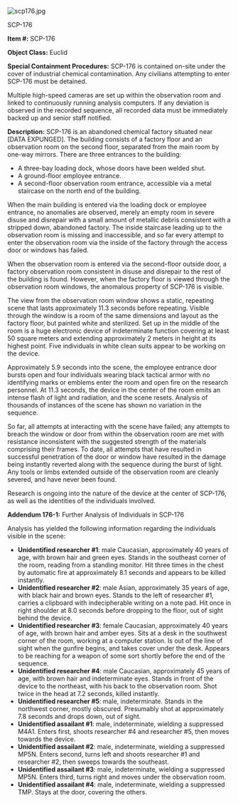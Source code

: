 ![scp176.jpg](http://scp-wiki.wdfiles.com/local--files/scp-176/scp176.jpg)

SCP-176

**Item #:** SCP-176

**Object Class:** Euclid

**Special Containment Procedures:** SCP-176 is contained on-site under the cover of industrial chemical contamination. Any civilians attempting to enter SCP-176 must be detained.

Multiple high-speed cameras are set up within the observation room and linked to continuously running analysis computers. If any deviation is observed in the recorded sequence, all recorded data must be immediately backed up and senior staff notified.

**Description:** SCP-176 is an abandoned chemical factory situated near \[DATA EXPUNGED\]. The building consists of a factory floor and an observation room on the second floor, separated from the main room by one-way mirrors. There are three entrances to the building:

*   A three-bay loading dock, whose doors have been welded shut.
*   A ground-floor employee entrance.
*   A second-floor observation room entrance, accessible via a metal staircase on the north end of the building.

When the main building is entered via the loading dock or employee entrance, no anomalies are observed, merely an empty room in severe disuse and disrepair with a small amount of metallic debris consistent with a stripped down, abandoned factory. The inside staircase leading up to the observation room is missing and inaccessible, and so far every attempt to enter the observation room via the inside of the factory through the access door or windows has failed.

When the observation room is entered via the second-floor outside door, a factory observation room consistent in disuse and disrepair to the rest of the building is found. However, when the factory floor is viewed through the observation room windows, the anomalous property of SCP-176 is visible.

The view from the observation room window shows a static, repeating scene that lasts approximately 11.3 seconds before repeating. Visible through the window is a room of the same dimensions and layout as the factory floor, but painted white and sterilized. Set up in the middle of the room is a huge electronic device of indeterminate function covering at least 50 square meters and extending approximately 2 meters in height at its highest point. Five individuals in white clean suits appear to be working on the device.

Approximately 5.9 seconds into the scene, the employee entrance door bursts open and four individuals wearing black tactical armor with no identifying marks or emblems enter the room and open fire on the research personnel. At 11.3 seconds, the device in the center of the room emits an intense flash of light and radiation, and the scene resets. Analysis of thousands of instances of the scene has shown no variation in the sequence.

So far, all attempts at interacting with the scene have failed; any attempts to breach the window or door from within the observation room are met with resistance inconsistent with the suggested strength of the materials comprising their frames. To date, all attempts that have resulted in successful penetration of the door or window have resulted in the damage being instantly reverted along with the sequence during the burst of light. Any tools or limbs extended outside of the observation room are cleanly severed, and have never been found.

Research is ongoing into the nature of the device at the center of SCP-176, as well as the identities of the individuals involved.

**Addendum 176-1:** Further Analysis of Individuals in SCP-176

Analysis has yielded the following information regarding the individuals visible in the scene:

*   **Unidentified researcher #1**: male Caucasian, approximately 40 years of age, with brown hair and green eyes. Stands in the southeast corner of the room, reading from a standing monitor. Hit three times in the chest by automatic fire at approximately 8.1 seconds and appears to be killed instantly.
*   **Unidentified researcher #2**: male Asian, approximately 35 years of age, with black hair and brown eyes. Stands to the left of researcher #1, carries a clipboard with indecipherable writing on a note pad. Hit once in right shoulder at 8.0 seconds before dropping to the floor, out of sight behind the device.
*   **Unidentified researcher #3**: female Caucasian, approximately 40 years of age, with brown hair and amber eyes. Sits at a desk in the southwest corner of the room, working at a computer station. Is out of the line of sight when the gunfire begins, and takes cover under the desk. Appears to be reaching for a weapon of some sort shortly before the end of the sequence.
*   **Unidentified researcher #4**: male Caucasian, approximately 45 years of age, with brown hair and indeterminate eyes. Stands in front of the device to the northeast, with his back to the observation room. Shot twice in the head at 7.2 seconds, killed instantly.
*   **Unidentified researcher #5**: male, indeterminate. Stands in the northwest corner, mostly obscured. Presumably shot at approximately 7.8 seconds and drops down, out of sight.
*   **Unidentified assailant #1**: male, indeterminate, wielding a suppressed M4A1. Enters first, shoots researcher #4 and researcher #5, then moves towards the device.
*   **Unidentified assailant #2**: male, indeterminate, wielding a suppressed MP5N. Enters second, turns left and shoots researcher #1 and researcher #2, then sweeps towards the southeast.
*   **Unidentified assailant #3**: male, indeterminate, wielding a suppressed MP5N. Enters third, turns right and moves under the observation room.
*   **Unidentified assailant #4**: male, indeterminate, wielding a suppressed TMP. Stays at the door, covering the others.